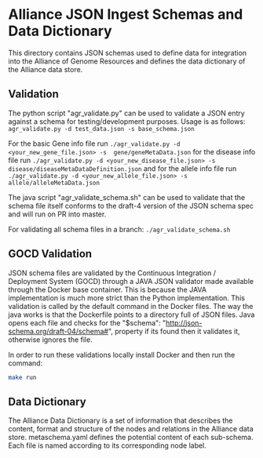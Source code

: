 Alliance JSON Ingest Schemas and Data Dictionary
================

This directory contains JSON schemas used to define data for integration into the Alliance of Genome Resources and defines the data dictionary of the Alliance data store.


Validation
----------
The python script "agr_validate.py" can be used to validate a JSON entry against a schema for testing/development purposes.
Usage is as follows: 
`agr_validate.py -d test_data.json -s base_schema.json`

For the basic Gene info file run
   `./agr_validate.py -d <your_new_gene_file.json> -s  gene/geneMetaData.json`
for the disease info file run
   `./agr_validate.py -d <your_new_disease_file.json> -s  disease/diseaseMetaDataDefinition.json`
and for the allele info file run
   `./agr_validate.py -d <your_new_allele_file.json> -s  allele/alleleMetaData.json`

The java script "agr_validate_schema.sh" can be used to validate that the schema file itself conforms to the draft-4 version of the JSON schema spec and will run on PR into master.  

For validating all schema files in a branch: 
`./agr_validate_schema.sh`


GOCD Validation
---------------

JSON schema files are validated by the Continuous Integration / Deployment System (GOCD) through a JAVA JSON validator made available through the Docker base container. This is because the JAVA implementation is much more strict than the Python implementation. This validation is called by the default command in the Docker files. The way the java works is that the Dockerfile points to a directory full of JSON files. Java opens each file and checks for the "$schema": "http://json-schema.org/draft-04/schema#", property if its found then it validates it, otherwise ignores the file. 

In order to run these validations locally install Docker and then run the command:

```bash
make run
```

Data Dictionary
---------------

The Alliance Data Dictionary is a set of information that describes the content, format and structure of the nodes and relations in the Alliance data store. metaschema.yaml defines the potential content of each sub-schema.  Each file is named according to its corresponding node label.  

